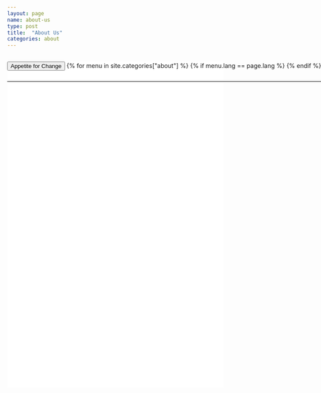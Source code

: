 ```yaml
---
layout: page
name: about-us
type: post
title:  "About Us"
categories: about
---
```



<div style="background-color: #fff;">
	<div class="container-hero container-hero-1 clearfix" style="height: 760px;background: url('/images/Eaternity-Key-Visual-web.jpg') rgb(255, 255, 255);background-repeat: no-repeat;background-size: 1500px;background-position: top center;">
		<div class="container-hero-content container-hero-content-1 clearfix">
			<div class="container-4 clearfix" style="margin-bottom:-40px;margin-top:30px;width: 960px;height: 46px;border-bottom: 1px solid rgb(0, 0, 0);">
				<button class="text text-5" style="text-align:left;color:#000" onClick="window.location='/about';" >Appetite for Change</button>
				{% for menu in site.categories["about"] %}
				{% if menu.lang == page.lang %}
				<button class="_button" style="float:right;margin-left:20px;margin-top:8px;font-size:0.95em;color:#000" onClick="window.location='{{menu.url}}';">{{menu.title}}</button>
				{% endif %}{% endfor %}
			</div>
			<!-- <div style="line-height: 1.38;clear: both;width: 396px;margin: 150px 0 0 82px;border-radius: 3px;background-color: rgba(0, 0, 0, 0);font-size: 1.2em;text-align: left;float: right; color: #000">Eaternity is the company behind creating the Eaternity Cloud, a comprehensive management solution for the gastronomy to give you smart insights into your supply-chain for decisions that benefit people, planet and profits.

				We went public in 2014 - our office is based in Zurich, Switzerland. Our story goes back to 2008.</div> -->
			

		</div>
	</div>	
</div>	


<div class="container">
	<div class="row" style="height:100px">
		<div class="col-md-1"></div>
		<div class="col-md-6">
			<div style="line-height: 1.38;clear: both;width: 396px;margin: 150px 0 0 0px;border-radius: 3px;background-color: rgba(0, 0, 0, 0);font-size: 1.2em;text-align: left;float: right; color: #000">Eaternity is the company that develops the Eaternity Cloud, a comprehensive management solution for the restaurant industry that gives restaurant owners intelligent insights into the supply-chain and enables smart decision-making for the benefit of people, planet and profit. We went public in 2014 but our story goes back to 2008.  We are based in Zurich, Switzerland.</div>
			
		</div>
		<div class="col-md-4"></div>
	</div>
</div>


<div style="background: -webkit-linear-gradient(90deg, rgb(255, 255, 255) 0%, rgb(245, 245, 245) 100%) rgb(222, 222, 222);margin-top:100px;margin-bottom:160px">
	
	<div class="container">
		<div class="row" style="height:100px">
			<div class="col-md-2"></div>
			<div class="col-md-6">
				<h2>We have an Appetite for Change.</h2>
		
				We have an Appetite for Change.
				We’re designers, programmers, tinkerers, writers, speakers, bikers, engineers, runners, developers, chefs, analysts, campers, musicians, hikers, photographers, readers, travelers, gardeners, volunteers and hard workers. With such a diverse group of people we bring a unique perspective to everything we do.

				We know what it takes to run a restaurant.
				We are experts in the food service industry. We go to great lengths to understand the daily needs and processes of cooks and restaurant managers. In the last 4 years we have worked closely with more than one hundred restaurants and collaborated with cooks and restaurant managers to design and integrate software that is specific to the needs of running a restaurant. 

				We have repeatedly earned the trust of many of different customers including some of the world’s largest and smallest companies. Check out our references. 

				We work accurately and think scientifically.
				When it comes to our planet, we look at the facts. The evidence exists to show that we will run out of resources in the longer term if we do not act swiftly and efficiently in the short term.
 
				We believe that a scientifically proven method is the best way to guide us through the haze of complexity, information overload, misleading advertisements and human ignorance that often accompanies topics related to the planet
				Together with our scientific partners we distill the  facts which matter the most when it comes to decisions about food and sustainability. With the aim of accelerating positive change and engaging more scientific collaborators we have established a free and open-source lca data platform to facilitate communal knowledge sharing (edb.eaternity.ch).
				We embrace technology.
				7.2 billion people inhabit the earth today.  That’s quite a lot. Even if we are just a handful of people at Eaternity we are eager to grasp the opportunity to be part of something truly meaningful. We embrace the tools and modern software technologies provided to us. 
				We don’t believe in a magical technological solution that can solve climate change in one sweep. But we do believe that we can develop technologies to address restaurant owners’ needs and to empower them to become part of the solution.

				We believe in the beauty of simplicity.
				We’re strong believers in the power of keeping things simple. We also think that smart technology should be beautiful technology. We design our technology with people in mind. The more simple and intuitive its application, the more successful and rewarding your work will be. 

				When it comes to future plans we’re  sticking with simplicity, clarity, ease-of-use and honesty. This goes too for our products, our publications, our company and our people.

				We do give a damn.
				Treating people with respect and care is fundamental to how we do business. We treat our customers as we want to be treated. We treat each other as family. And we treat ourselves to pleasant day at work and a good night’s rest. 
				Our goal has always been the same: do exceptional work, build the best product possible together, experiment, pay attention to details, treat people the way you want to be treated, tell the truth, support, have a positive impact on the world, trust, give back, be agile, stay curious, keep learning and have fun.

				Always at your service.
				If you have a question please drop us an email at email@eaternity.com and we’ll get back to you. 
				You can also follow us on Twitter @eaternity and Facebook facebook.com/eaternity.
				
				Thanks for visiting Eaternity. 
				
			</div>
			<div class="col-md-4"></div>
			
		</div>
	</div>
</div>


<div class="follow-up-footer follow-up-footer-9 clearfix">
	<div class="container-follow-up container-follow-up-4 clearfix">
		<div class="element-team element-team-1 clearfix">
			<p class="text text-154">Team</p>
			<p class="text text-161">Meet the people who keep the ship running.</p>
		</div>
		<div class="element-our-story element-our-story-4 clearfix">
			<p class="text text-176">Our Story</p>
			<p class="text text-190">How the idea of Eaternity came to life.</p>
		</div>
		<div class="element-partners element-partners-4 clearfix">
			<p class="text text-207">Partners</p>
			<p class="text text-218">What brought us this far.</p>
		</div>
	</div>
</div>
